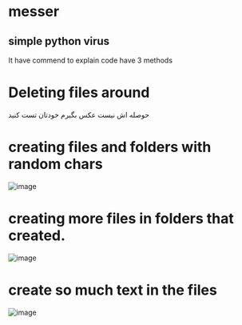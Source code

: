 # messer
## simple python virus 
It have commend to explain code 
have 3 methods 

# Deleting files around 
حوصله اش نیست عکس بگیرم خودتان تست کنید 


# creating files and folders with random chars

![image](https://github.com/user-attachments/assets/37f22ac7-e769-4178-bff1-220b9000cac2)
<br>

# creating more files in folders that created.
![image](https://github.com/user-attachments/assets/407c8cb7-0636-4dfd-a00c-53bb35f23db9)
<br>

# create so much text in the files
![image](https://github.com/user-attachments/assets/3d360ee5-920a-4e36-95e4-a9e2ca04804d)

